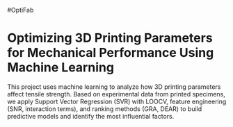 #OptiFab
# Optimizing 3D Printing Parameters for Mechanical Performance Using Machine Learning
This project uses machine learning to analyze how 3D printing parameters affect tensile strength. Based on experimental data from printed specimens, we apply Support Vector Regression (SVR) with LOOCV, feature engineering (SNR, interaction terms), and ranking methods (GRA, DEAR) to build predictive models and identify the most influential factors.
